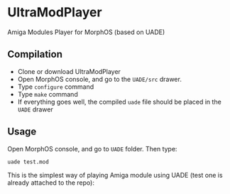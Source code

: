 # UltraModPlayer
Amiga Modules Player for MorphOS (based on UADE) 

## Compilation

* Clone or download UltraModPlayer
* Open MorphOS console, and go to the `UADE/src` drawer.
* Type `configure` command
* Type `make` command
* If everything goes well, the compiled `uade` file should be placed in the `UADE` drawer

## Usage

Open MorphOS console, and go to `UADE` folder. Then type:

```uade test.mod```

This is the simplest way of playing Amiga module using UADE (test one is already attached to the repo):

